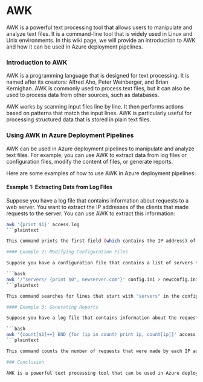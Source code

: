 # AWK

AWK is a powerful text processing tool that allows users to manipulate and analyze text files. It is a command-line tool that is widely used in Linux and Unix environments. In this wiki page, we will provide an introduction to AWK and how it can be used in Azure deployment pipelines.

### Introduction to AWK

AWK is a programming language that is designed for text processing. It is named after its creators: Alfred Aho, Peter Weinberger, and Brian Kernighan. AWK is commonly used to process text files, but it can also be used to process data from other sources, such as databases.

AWK works by scanning input files line by line. It then performs actions based on patterns that match the input lines. AWK is particularly useful for processing structured data that is stored in plain text files.

### Using AWK in Azure Deployment Pipelines

AWK can be used in Azure deployment pipelines to manipulate and analyze text files. For example, you can use AWK to extract data from log files or configuration files, modify the content of files, or generate reports.

Here are some examples of how to use AWK in Azure deployment pipelines:

#### Example 1: Extracting Data from Log Files

Suppose you have a log file that contains information about requests to a web server. You want to extract the IP addresses of the clients that made requests to the server. You can use AWK to extract this information:

```bash
awk '{print $1}' access.log
```plaintext

This command prints the first field (which contains the IP address) of each line in the access.log file.

#### Example 2: Modifying Configuration Files

Suppose you have a configuration file that contains a list of servers that your application needs to connect to. You want to add a new server to the list. You can use AWK to modify the configuration file:

```bash
awk '/^servers/ {print $0", newserver.com"}' config.ini > newconfig.ini
```plaintext

This command searches for lines that start with "servers" in the config.ini file. It then adds ", newserver.com" to the end of each matching line and writes the result to a new file called newconfig.ini.

#### Example 3: Generating Reports

Suppose you have a log file that contains information about the requests to your web application. You want to generate a report that shows the number of requests that were made by each IP address. You can use AWK to generate this report:

```bash
awk '{count[$1]++} END {for (ip in count) print ip, count[ip]}' access.log
```plaintext

This command counts the number of requests that were made by each IP address in the access.log file. It then prints a report that shows the IP address and the number of requests.

### Conclusion

AWK is a powerful text processing tool that can be used in Azure deployment pipelines to manipulate and analyze text files. It is particularly useful for processing structured data that is stored in plain text files. By using AWK in your deployment pipelines, you can automate many text processing tasks and make your deployments more efficient.
